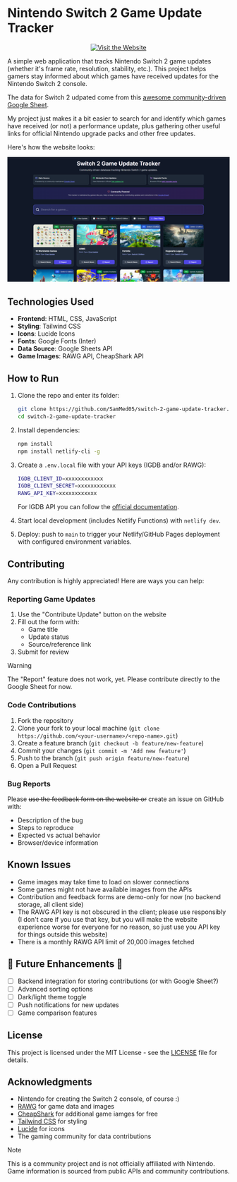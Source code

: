 # Nintendo Switch 2 Game Update Tracker

<p align="center">
   <a href="https://sammed05.github.io/switch-2-game-update-tracker/">
      <img src="https://img.shields.io/badge/Visit%20the%20Website-🎮-brightgreen?style=for-the-badge" alt="Visit the Website">
   </a>
</p>

A simple web application that tracks Nintendo Switch 2 game updates (whether it's frame rate, resolution, stability, etc.). This project helps gamers stay informed about which games have received updates for the Nintendo Switch 2 console.

The data for Switch 2 udpated come from this [awesome community-driven Google Sheet](https://docs.google.com/spreadsheets/d/1sOYZRiOuD9Cnr-e_hlzhRuxuEq5X5Ptwq4yCfwxyfFk/edit?usp=sharing).

My project just makes it a bit easier to search for and identify which games have received (or not) a performance update, plus gathering other useful links for official Nintendo upgrade packs and other free updates.

Here's how the website looks:

![Switch 2 Game Update Tracker](screenshot.png)

## Technologies Used

- **Frontend**: HTML, CSS, JavaScript
- **Styling**: Tailwind CSS
- **Icons**: Lucide Icons
- **Fonts**: Google Fonts (Inter)
- **Data Source**: Google Sheets API
- **Game Images**: RAWG API, CheapShark API

## How to Run

1. Clone the repo and enter its folder:

   ```bash
   git clone https://github.com/SamMed05/switch-2-game-update-tracker.git
   cd switch-2-game-update-tracker
   ```

2. Install dependencies:

   ```bash
   npm install
   npm install netlify-cli -g
   ```

3. Create a `.env.local` file with your API keys (IGDB and/or RAWG):

   ```bash
   IGDB_CLIENT_ID=xxxxxxxxxxxx
   IGDB_CLIENT_SECRET=xxxxxxxxxxxx
   RAWG_API_KEY=xxxxxxxxxxxx
   ```

   For IGDB API you can follow the [official documentation](https://api-docs.igdb.com/#getting-started).

4. Start local development (includes Netlify Functions) with `netlify dev`.

5. Deploy: push to `main` to trigger your Netlify/GitHub Pages deployment with configured environment variables.

## Contributing

Any contribution is highly appreciated! Here are ways you can help:

### Reporting Game Updates

1. Use the "Contribute Update" button on the website
2. Fill out the form with:
   - Game title
   - Update status
   - Source/reference link
3. Submit for review

> [!WARNING]
> The "Report" feature does not work, yet. Please contribute directly to the Google Sheet for now.

### Code Contributions

1. Fork the repository
2. Clone your fork to your local machine (`git clone https://github.com/<your-username>/<repo-name>.git`)
3. Create a feature branch (`git checkout -b feature/new-feature`)
4. Commit your changes (`git commit -m 'Add new feature'`)
5. Push to the branch (`git push origin feature/new-feature`)
6. Open a Pull Request

### Bug Reports

Please ~~use the feedback form on the website or~~ create an issue on GitHub with:

- Description of the bug
- Steps to reproduce
- Expected vs actual behavior
- Browser/device information

## Known Issues

- Game images may take time to load on slower connections
- Some games might not have available images from the APIs
- Contribution and feedback forms are demo-only for now (no backend storage, all client side)
- The RAWG API key is not obscured in the client; please use responsibly (I don't care if you use that key, but you will make the website experience worse for everyone for no reason, so just use you API key for things outside this website)
- There is a monthly RAWG API limit of 20,000 images fetched

## 🚧 Future Enhancements 🚧

- [ ] Backend integration for storing contributions (or with Google Sheet?)
- [ ] Advanced sorting options
- [ ] Dark/light theme toggle
- [ ] Push notifications for new updates
- [ ] Game comparison features

## License

This project is licensed under the MIT License - see the [LICENSE](LICENSE.txt) file for details.

## Acknowledgments

- Nintendo for creating the Switch 2 console, of course :)
- [RAWG](https://rawg.io/) for game data and images
- [CheapShark](https://www.cheapshark.com/) for additional game iamges for free
- [Tailwind CSS](https://tailwindcss.com/) for styling
- [Lucide](https://lucide.dev/) for icons
- The gaming community for data contributions

> [!NOTE]
> This is a community project and is not officially affiliated with Nintendo. Game information is sourced from public APIs and community contributions.
